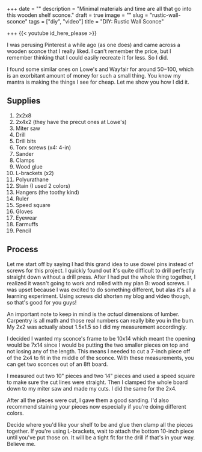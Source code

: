 +++
date = ""
description = "Minimal materials and time are all that go into this wooden shelf sconce."
draft = true
image = ""
slug = "rustic-wall-sconce"
tags = ["diy", "video"]
title = "DIY: Rustic Wall Sconce"

+++
{{< youtube id_here_please >}}

I was perusing Pinterest a while ago (as one does) and came across a wooden sconce that I really liked. I can't remember the price, but I remember thinking that I could easily recreate it for less. So I did.

I found some similar ones on Lowe's and Wayfair for around $50-$100, which is an exorbitant amount of money for such a small thing. You know my mantra is making the things I see for cheap. Let me show you how I did it.

## Supplies

 1. 2x2x8
 2. 2x4x2 (they have the precut ones at Lowe's)
 3. Miter saw
 4. Drill
 5. Drill bits
 6. Torx screws (x4: 4-in)
 7. Sander
 8. Clamps
 9. Wood glue
10. L-brackets (x2)
11. Polyurathane
12. Stain (I used 2 colors)
13. Hangers (the toothy kind)
14. Ruler
15. Speed square
16. Gloves
17. Eyewear
18. Earmuffs
19. Pencil

## Process

Let me start off by saying I had this grand idea to use dowel pins instead of screws for this project. I quickly found out it's quite difficult to drill perfectly straight down without a drill press. After I had put the whole thing together, I realized it wasn't going to work and rolled with my plan B: wood screws. I was upset because I was excited to do something different, but alas it's all a learning experiment. Using screws did shorten my blog and video though, so that's good for you guys!

An important note to keep in mind is the _actual_ dimensions of lumber. Carpentry is all math and those real numbers can really bite you in the bum. My 2x2 was actually about 1.5x1.5 so I did my measurement accordingly.

I decided I wanted my sconce's frame to be 10x14 which meant the opening would be 7x14 since I would be putting the two smaller pieces on top and not losing any of the length. This means I needed to cut a 7-inch piece off of the 2x4 to fit in the middle of the sconce. With these measurements, you can get two sconces out of an 8ft board.

I measured out two 10" pieces and two 14" pieces and used a speed square to make sure the cut lines were straight. Then I clamped the whole board down to my miter saw and made my cuts. I did the same for the 2x4.

After all the pieces were cut, I gave them a good sanding. I'd also recommend staining your pieces now especially if you're doing different colors.

Decide where you'd like your shelf to be and glue then clamp all the pieces together. If you're using L-brackets, wait to attach the bottom 10-inch piece until you've put those on. It will be a tight fit for the drill if that's in your way. Believe me.